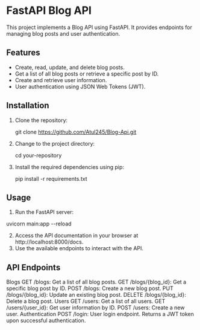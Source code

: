 # FastAPI Blog API

This project implements a Blog API using FastAPI. It provides endpoints for managing blog posts and user authentication.

## Features

- Create, read, update, and delete blog posts.
- Get a list of all blog posts or retrieve a specific post by ID.
- Create and retrieve user information.
- User authentication using JSON Web Tokens (JWT).

## Installation

1. Clone the repository:

   git clone https://github.com/Atul245/Blog-Api.git
   
2. Change to the project directory:

   cd your-repository
   
3. Install the required dependencies using pip:
    
    pip install -r requirements.txt

## Usage
1. Run the FastAPI server:
 
  uvicorn main:app --reload
  
2. Access the API documentation in your browser at http://localhost:8000/docs.
3. Use the available endpoints to interact with the API.

## API Endpoints
Blogs
  GET /blogs: Get a list of all blog posts.
  GET /blogs/{blog_id}: Get a specific blog post by ID.
  POST /blogs: Create a new blog post.
  PUT /blogs/{blog_id}: Update an existing blog post.
  DELETE /blogs/{blog_id}: Delete a blog post.
Users
  GET /users: Get a list of all users.
  GET /users/{user_id}: Get user information by ID.
  POST /users: Create a new user.
Authentication
  POST /login: User login endpoint. Returns a JWT token upon successful authentication.
